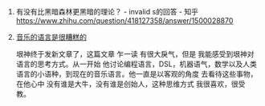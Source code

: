 1. 有没有比黑暗森林更黑暗的理论？ - invalid s的回答 - 知乎 https://www.zhihu.com/question/418127358/answer/1500028870

2. [音乐的语言是很糟糕的](http://www.yinwang.org/blog-cn/2020/12/19/music)

   垠神终于发新文章了，这篇文章 乍一读 有很大戾气，但是 我能感受到垠神对语言的思考方式。从一开始 他讨论编程语言，DSL，机器语气，数学以及人类语言的小语种，到现在的音乐语言。他一直是以客观的角度 去看待这些事物，在他心中 没有谁是大牛，没有谁是创始人，这种思维方式 我很喜欢，很受教。